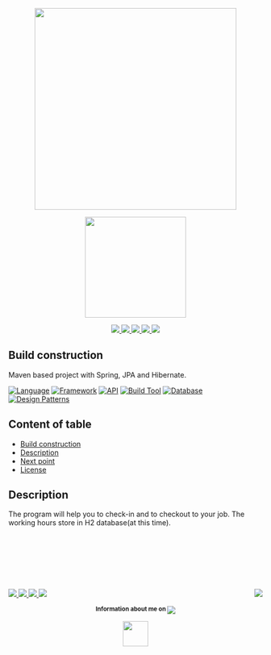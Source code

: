 <p align="center">
    <a href="https://github.com/gaborkolozsy/TimeClock-Spring">
        <img src="https://cloud.githubusercontent.com/assets/23102020/25065509/9f53b23e-2211-11e7-8ef7-7b245ae34459.png"
            width="400">
    </a>
</p>

<p align="center">
    <a href="https://github.com/gaborkolozsy/TimeClock-Spring">
        <img src="https://cloud.githubusercontent.com/assets/23102020/25065512/a4a6d75c-2211-11e7-8416-675c006aa4ba.png"
            width="200">
    </a>
</p>

<p align="center">
    <a href="https://travis-ci.org/gaborkolozsy/TimeClock-Spring">
        <img src="https://travis-ci.org/gaborkolozsy/TimeClock-Spring.svg">
    </a>
    <a href="https://www.codacy.com/app/gaborkolozsy/TimeClock-Spring?utm_source=github.com&utm_medium=referral&utm_content=gaborkolozsy/TimeClock-Spring&utm_campaign=badger">
        <img src="https://api.codacy.com/project/badge/Grade/a67ecdc7f6204e69b24b541e08df2bcd">
    </a>
    <a href="https://www.codacy.com/app/gaborkolozsy/TimeClock-Spring">
        <img src="https://img.shields.io/codacy/grade/a67ecdc7f6204e69b24b541e08df2bcd.svg">
    </a>
    <a href="https://codeclimate.com/github/gaborkolozsy/TimeClock-Spring">
        <img src="https://codeclimate.com/github/gaborkolozsy/TimeClock-Spring/badges/gpa.svg">
    </a>
    <a href="https://codeclimate.com/github/gaborkolozsy/TimeClock-Spring">
        <img src="https://codeclimate.com/github/gaborkolozsy/TimeClock-Spring/badges/issue_count.svg">
    </a>
</p>

## Build construction

Maven based project with Spring, JPA and Hibernate.

[![Language](https://img.shields.io/badge/Language-Java-red.svg?colorB=b07219)](https://github.com/gaborkolozsy/TimeClock-Spring)
[![Framework](https://img.shields.io/badge/Framework-Spring-green.svg?colorB=6db33f)](https://github.com/gaborkolozsy/TimeClock-Spring)
[![API](https://img.shields.io/badge/API-JPA&nbsp;|&nbsp;Hibernate-red.svg)](https://github.com/gaborkolozsy/TimeClock-Spring)
[![Build Tool](https://img.shields.io/badge/Build-Maven-blue.svg)](https://github.com/gaborkolozsy/TimeClock-Spring)
[![Database](https://img.shields.io/badge/DB-H2-yellow.svg)](https://github.com/gaborkolozsy/TimeClock-Spring)
[![Design Patterns](https://img.shields.io/badge/Design&nbsp;Pattern-DAO&nbsp;|&nbsp;Builder-orange.svg)](https://github.com/gaborkolozsy/TimeClock-Spring)

## Content of table

* [Build construction](#build-construction)
* [Description](#description)
* [Next point](#)
* [License](LICENSE.txt)

## Description

The program will help you to check-in and to checkout to your job. The working hours store in H2 database(at this time).

# &nbsp;
<br>
<p>
    <a href="https://github.com/gaborkolozsy/TimeClock-Spring/watchers">
        <img src="https://img.shields.io/github/watchers/gaborkolozsy/TimeClock-Spring.svg?style=social&label=Watch">
    </a>
    <a href="https://github.com/gaborkolozsy/TimeClock-Spring/stargazers">
        <img src="https://img.shields.io/github/stars/gaborkolozsy/TimeClock-Spring.svg?style=social&label=Star">
    </a>
    <a href="https://github.com/gaborkolozsy/TimeClock-Spring/network">
        <img src="https://img.shields.io/github/forks/gaborkolozsy/TimeClock-Spring.svg?style=social&label=Fork">
    </a>
    <a href="https://github.com/gaborkolozsy/followers">
        <img src="https://img.shields.io/github/followers/gaborkolozsy.svg?style=social&label=Follow">
    </a>
    <a href="https://github.com/gaborkolozsy/TimeClock-Spring/blob/master/LICENSE.txt">
        <img align="right" src="https://img.shields.io/github/license/gaborkolozsy/TimeClock-Spring.svg">
    </a>
    <p align="center">
        <sup>
            <strong>Information about me on </strong>
        </sup>
        <a href="https://www.linkedin.com/in/g%C3%A1bor-kolozsy-950484115/">
            <img src="https://img.shields.io/badge/Linked-In-red.svg?colorA=000000&colorB=0077b5">
        </a>
    </p>
    <p align="center">
        <a href="https://github.com/gaborkolozsy">
            <img src="https://cloud.githubusercontent.com/assets/23102020/25065552/3566de7c-2212-11e7-8ab6-32cdb0cb5a87.png" width="50">
        </a>
    </p>
</p>
